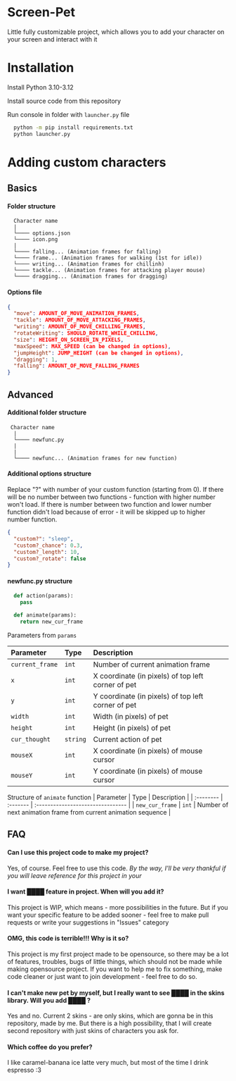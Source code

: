 
# Screen-Pet

Little fully customizable project, which allows you to add your character on your screen and interact with it




# Installation

Install Python 3.10-3.12

Install source code from this repository

Run console in folder with `launcher.py` file

```bash
  python -m pip install requirements.txt
  python launcher.py
```
    
# Adding custom characters

## Basics

#### Folder structure

```
  Character name
  |
  └──── options.json
  └──── icon.png
  |
  └──── falling... (Animation frames for falling)
  └──── frame... (Animation frames for walking (1st for idle))
  └──── writing... (Animation frames for chillinh)
  └──── tackle... (Animation frames for attacking player mouse)
  └──── dragging... (Animation frames for dragging)
```

#### Options file
```json
{
  "move": AMOUNT_OF_MOVE_ANIMATION_FRAMES,
  "tackle": AMOUNT_OF_MOVE_ATTACKING_FRAMES,
  "writing": AMOUNT_OF_MOVE_CHILLING_FRAMES,
  "rotateWriting": SHOULD_ROTATE_WHILE_CHILLING,
  "size": HEIGHT_ON_SCREEN_IN_PIXELS,
  "maxSpeed": MAX_SPEED (can be changed in options),
  "jumpHeight": JUMP_HEIGHT (can be changed in options),
  "dragging": 1,
  "falling": AMOUNT_OF_MOVE_FALLING_FRAMES
}
```

## Advanced

#### Additional folder structure
```
 Character name
  |
  └──── newfunc.py
  |
  |
  └──── newfunc... (Animation frames for new function)
```

#### Additional options structure
Replace "?" with number of your custom function (starting from 0). If there will be no number between two functions - function with higher number won't load. If there is number between two function and lower number function didn't load because of error - it will be skipped up to higher number function. 
```json
{
  "custom?": "sleep",
  "custom?_chance": 0.3,
  "custom?_length": 10,
  "custom?_rotate": false
}
```


#### newfunc.py structure
```python
  def action(params):
    pass

  def animate(params):
    return new_cur_frame
```

Parameters from `params`

| Parameter | Type     | Description                       |
| :-------- | :------- | :-------------------------------- |
| `current_frame`      | `int` | Number of current animation frame |
| `x`      | `int` | X coordinate (in pixels) of top left corner of pet |
| `y`      | `int` | Y coordinate (in pixels) of top left corner of pet |
| `width`      | `int` | Width (in pixels) of pet |
| `height`      | `int` | Height (in pixels) of pet |
| `cur_thought`      | `string` | Current action of pet |
| `mouseX`      | `int` | X coordinate (in pixels) of mouse cursor |
| `mouseY`      | `int` | Y coordinate (in pixels) of mouse cursor |

Structure of `animate` function 
| Parameter | Type     | Description                       |
| :-------- | :------- | :-------------------------------- |
| `new_cur_frame`      | `int` | Number of next animation frame from current animation sequence |

## FAQ

#### Can I use this project code to make my project?

Yes, of course. Feel free to use this code. _By the way, I'll be very thankful if you will leave reference for this project in your_

#### I want ████ feature in project. When will you add it?

This project is WIP, which means - more possibilities in the future. But if you want your specific feature to be added sooner - feel free to make pull requests or write your suggestions in "Issues" category

#### OMG, this code is terrible!!! Why is it so?

This project is my first project made to be opensource, so there may be a lot of features, troubles, bugs of little things, which should not be made while making opensource project. If you want to help me to fix something, make code cleaner or just want to join development - feel free to do so.

#### I can't make new pet by myself, but I really want to see ████ in the skins library. Will you add ████ ?

Yes and no. Current 2 skins - are only skins, which are gonna be in this repository, made by me. But there is a high possibility, that I will create second repository with just skins of characters you ask for.

#### Which coffee do you prefer?

I like caramel-banana ice latte very much, but most of the time I drink espresso :3

